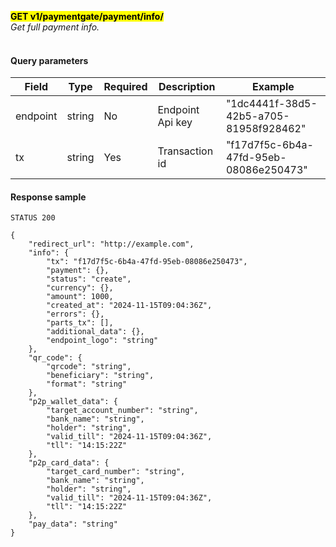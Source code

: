 **<mark>GET v1/paymentgate/payment/info/</mark><br/>**
*Get full payment info.<br/><br/>*

#### Query parameters

| Field    | Type          | Required | Description      | Example                                |
|----------|---------------|----------|------------------|----------------------------------------|
| endpoint | string <uuid> | No       | Endpoint Api key | "1dc4441f-38d5-42b5-a705-81958f928462" |
| tx       | string <uuid> | Yes      | Transaction id   | "f17d7f5c-6b4a-47fd-95eb-08086e250473" | 

#### Response sample
```
STATUS 200

{
    "redirect_url": "http://example.com",
    "info": {
        "tx": "f17d7f5c-6b4a-47fd-95eb-08086e250473",
        "payment": {},
        "status": "create",
        "currency": {},
        "amount": 1000,
        "created_at": "2024-11-15T09:04:36Z",
        "errors": {},
        "parts_tx": [],
        "additional_data": {},
        "endpoint_logo": "string"
    },
    "qr_code": {
        "qrcode": "string",
        "beneficiary": "string",
        "format": "string"
    },
    "p2p_wallet_data": {
        "target_account_number": "string",
        "bank_name": "string",
        "holder": "string",
        "valid_till": "2024-11-15T09:04:36Z",
        "tll": "14:15:22Z"
    },
    "p2p_card_data": {
        "target_card_number": "string",
        "bank_name": "string",
        "holder": "string",
        "valid_till": "2024-11-15T09:04:36Z",
        "tll": "14:15:22Z"
    },
    "pay_data": "string"
}
```